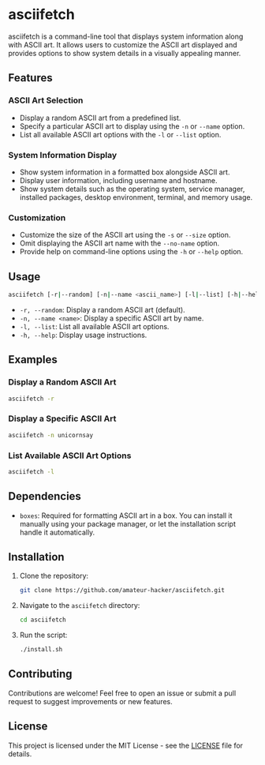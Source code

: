 # asciifetch

asciifetch is a command-line tool that displays system information along with ASCII art. It allows users to customize the ASCII art displayed and provides options to show system details in a visually appealing manner.

## Features

### ASCII Art Selection

- Display a random ASCII art from a predefined list.
- Specify a particular ASCII art to display using the `-n` or `--name` option.
- List all available ASCII art options with the `-l` or `--list` option.

### System Information Display

- Show system information in a formatted box alongside ASCII art.
- Display user information, including username and hostname.
- Show system details such as the operating system, service manager, installed packages, desktop environment, terminal, and memory usage.

### Customization

- Customize the size of the ASCII art using the `-s` or `--size` option.
- Omit displaying the ASCII art name with the `--no-name` option.
- Provide help on command-line options using the `-h` or `--help` option.

## Usage

```bash
asciifetch [-r|--random] [-n|--name <ascii_name>] [-l|--list] [-h|--help]
```

- `-r, --random`: Display a random ASCII art (default).
- `-n, --name <name>`: Display a specific ASCII art by name.
- `-l, --list`: List all available ASCII art options.
- `-h, --help`: Display usage instructions.

## Examples

### Display a Random ASCII Art

```bash
asciifetch -r
```

### Display a Specific ASCII Art

```bash
asciifetch -n unicornsay
```

### List Available ASCII Art Options

```bash
asciifetch -l
```

## Dependencies

- `boxes`: Required for formatting ASCII art in a box. You can install it manually using your package manager, or let the installation script handle it automatically.

## Installation

1. Clone the repository:

   ```bash
   git clone https://github.com/amateur-hacker/asciifetch.git
   ```

2. Navigate to the `asciifetch` directory:

   ```bash
   cd asciifetch
   ```

3. Run the script:
   ```bash
   ./install.sh
   ```

## Contributing

Contributions are welcome! Feel free to open an issue or submit a pull request to suggest improvements or new features.

## License

This project is licensed under the MIT License - see the [LICENSE](LICENSE) file for details.
